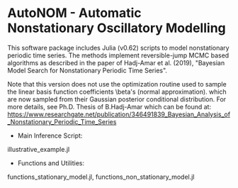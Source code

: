 
# AutoNOM - Automatic Nonstationary Oscillatory Modelling 

This software package includes Julia (v0.62) scripts to model nonstationary
periodic time series. The methods implement reversible-jump MCMC based
algorithms as described in the paper of Hadj-Amar et al. (2019), 
"Bayesian Model Search for Nonstationary Periodic Time Series".

Note that this version does not use the optimization routine used to
sample the linear basis function coefficients \beta's (normal approximation).
which are now sampled from their Gaussian posterior conditional 
distribution. 
For more details, see Ph.D. Thesis of B.Hadj-Amar which can be found at: 
https://www.researchgate.net/publication/346491839_Bayesian_Analysis_of_Nonstationary_Periodic_Time_Series


* Main Inference Script:

 illustrative_example.jl


* Functions and Utilities: 

 functions_stationary_model.jl, functions_non_stationary_model.jl
 


